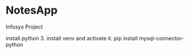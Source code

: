 # NotesApp
Infosys Project

install python 3.
install venv and activate it.
pip install mysql-connector-python


